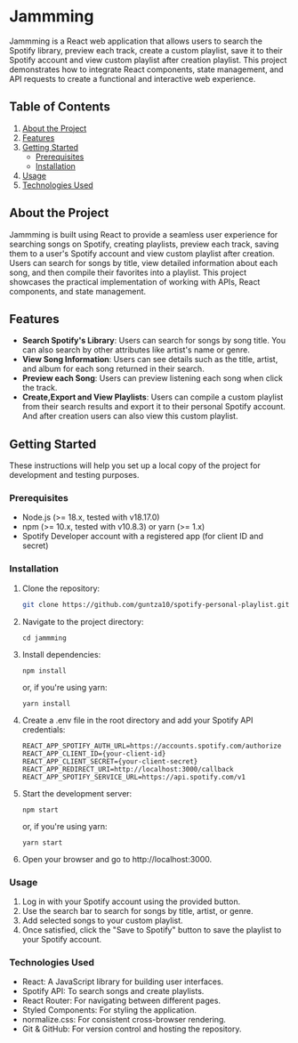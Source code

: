 # Jammming

Jammming is a React web application that allows users to search the Spotify library, preview each track, create a custom playlist, save it to their Spotify account and view custom playlist after creation playlist. This project demonstrates how to integrate React components, state management, and API requests to create a functional and interactive web experience.

## Table of Contents

1. [About the Project](#about-the-project)
2. [Features](#features)
3. [Getting Started](#getting-started)
   - [Prerequisites](#prerequisites)
   - [Installation](#installation)
4. [Usage](#usage)
5. [Technologies Used](#technologies-used)

## About the Project

Jammming is built using React to provide a seamless user experience for searching songs on Spotify, creating playlists, preview each track, saving them to a user's Spotify account and view custom playlist after creation. Users can search for songs by title, view detailed information about each song, and then compile their favorites into a playlist. This project showcases the practical implementation of working with APIs, React components, and state management.

## Features

- **Search Spotify's Library**: Users can search for songs by song title. You can also search by other attributes like artist's name or genre.
- **View Song Information**: Users can see details such as the title, artist, and album for each song returned in their search.
- **Preview each Song**: Users can preview listening each song when click the track.
- **Create,Export and View Playlists**: Users can compile a custom playlist from their search results and export it to their personal Spotify account. And after creation users can also view this custom playlist.

## Getting Started

These instructions will help you set up a local copy of the project for development and testing purposes.

### Prerequisites

- Node.js (>= 18.x, tested with v18.17.0)
- npm (>= 10.x, tested with v10.8.3) or yarn (>= 1.x)
- Spotify Developer account with a registered app (for client ID and secret)

### Installation

1. Clone the repository:
   ```sh
   git clone https://github.com/guntza10/spotify-personal-playlist.git
   ```
2. Navigate to the project directory:

   ```
   cd jammming
   ```

3. Install dependencies:

   ```
   npm install
   ```

   or, if you're using yarn:

   ```
   yarn install
   ```

4. Create a .env file in the root directory and add your Spotify API credentials:

   ```
   REACT_APP_SPOTIFY_AUTH_URL=https://accounts.spotify.com/authorize
   REACT_APP_CLIENT_ID={your-client-id}
   REACT_APP_CLIENT_SECRET={your-client-secret}
   REACT_APP_REDIRECT_URI=http://localhost:3000/callback
   REACT_APP_SPOTIFY_SERVICE_URL=https://api.spotify.com/v1
   ```

5. Start the development server:

   ```
   npm start
   ```

   or, if you're using yarn:

   ```
   yarn start
   ```

6. Open your browser and go to http://localhost:3000.

### Usage

1. Log in with your Spotify account using the provided button.
2. Use the search bar to search for songs by title, artist, or genre.
3. Add selected songs to your custom playlist.
4. Once satisfied, click the "Save to Spotify" button to save the playlist to your Spotify account.

### Technologies Used

- React: A JavaScript library for building user interfaces.
- Spotify API: To search songs and create playlists.
- React Router: For navigating between different pages.
- Styled Components: For styling the application.
- normalize.css: For consistent cross-browser rendering.
- Git & GitHub: For version control and hosting the repository.
